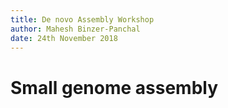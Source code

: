 ```yaml
---
title: De novo Assembly Workshop
author: Mahesh Binzer-Panchal
date: 24th November 2018
---
```

# Small genome assembly 


